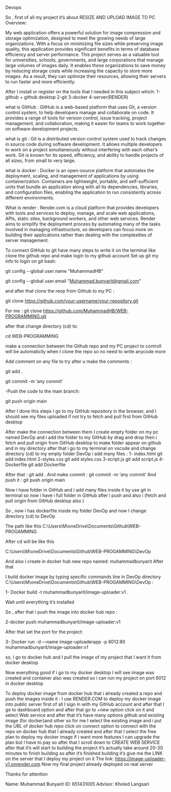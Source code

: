 Devops

So , first of all my project it’s about 
RESIZE AND UPLOAD IMAGE TO PC
Overview:

My web application offers a powerful solution for image compression and storage optimization, designed to meet the growing needs of large organizations. With a focus on minimizing file sizes while preserving image quality, this application provides significant benefits in terms of database efficiency and server performance.
This project serves as a valuable tool for universities, schools, governments, and large corporations that manage large volumes of images daily. It enables these organizations to save money by reducing storage costs while increasing the capacity to store more images. As a result, they can optimize their resources, allowing their servers to run faster and more efficiently.



After I install or register on the tools that I needed in this subject which:
1-github + github desktop 
2-git
3-docker 
4-server(RENDER)

 what is GitHub : GitHub is a web-based platform that uses Git, a version control system, to help developers manage and collaborate on code. It provides a range of tools for version control, issue tracking, project management, and collaboration, making it easier for teams to work together on software development projects.

what is git : Git is a distributed version control system used to track changes in source code during software development. It allows multiple developers to work on a project simultaneously without interfering with each other’s work. Git is known for its speed, efficiency, and ability to handle projects of all sizes, from small to very large.

what is docker : Docker is an open-source platform that automates the deployment, scaling, and management of applications by using containerization. Containers are lightweight, portable, and self-sufficient units that bundle an application along with all its dependencies, libraries, and configuration files, enabling the application to run consistently across different environments.

What is render : Render.com is a cloud platform that provides developers with tools and services to deploy, manage, and scale web applications, APIs, static sites, background workers, and other web services. Render aims to simplify the deployment process by automating many of the tasks involved in managing infrastructure, so developers can focus more on building their applications rather than dealing with the complexities of server management.


To connect GitHub to git have many steps to write it on the terminal like clone the github repo and make login to my github account 
Set up git my info to login  on git bash:

git config --global user.name "MuhammadHB"

git config --global user.email "Muhammad.bunyarit@gmail.com"


and after that clone the reop from Github to my PC :

git clone https://github.com/your-username/your-repository.git

For me : 
git clone 
https://github.com/MuhammadHB/WEB-PROGRAMMING.git

after that change directory (cd)
to:

cd WEB-PROGRAMMING


make a connection between the Github repo and my PC project to controll will be automaticlly when I clone the repo so no need to write anycode more 



 Add comment on any file to try after u make the comments :

git add .

git commit -m ‘any commit’

-Push the code to the main branch:

git push origin main


 After I done this steps I go to my GitHub repository in the browser, and I should see my files uploaded if not try to fetch and pull first from GitHub desktop 

After make the connection between them I create empty folder on my pc named DevOp and i add the folder to my GitHub by drag and drop then i fetch and pull origin from GitHub desktop to make folder appear on github and in my directory after that i go to my terminal on vscode and change directory (cd) to my empty folder DevOp i add many files :
1- index.html
git add index.html 
2-styles.css
git add styles.css
3-script.js
git add script.js
4-Dockerfile 
git add Dockerfile

After that :
git add . 
And make commit :
git commit -m ‘any commit’
And push it :
git push origin main 


Now i have folder in GitHub and i add many files inside it by use git in terminal so now i have i full folder in GitHub after i push and also i (fetch and pull origin from GitHub desktop also )

So , now i has dockerfile inside my folder DevOp and now I change directory (cd) to DevOp 

The path like this 
C:\Users\M\oneDrive\Documents\Github\WEB-PROGAMMING

After cd will be like this 

C:\Users\M\oneDrive\Documents\Github\WEB-PROGAMMING\DevOp


And also i create in docker hub new repo named: muhammadbunyarit
After that 

I build docker image by typing specific commands line in DevOp directory
C:\Users\M\oneDrive\Documents\Github\WEB-PROGAMMING\DevOp
 :

1- Docker build -t muhammadbunyarit/image-uploader:v1 .

Wait until everything it’s installed 

So , after that i push the image into docker hub repo  :

2-docker push muhammadbunyarit/image-uploader:v1

After that set the port for the project:

3- Docker run -d —name image-uploaderapp -p 8012:80 
muhammadbunyarit/image-uploader:v1

so, I go to docker hub and I pull the image of my project that I want it from docker desktop 

Now everything good if i go to my docker desktop I will see image was created and container also was created so i can run my project on port 8012 in docker desktop 

To deploy docker image from docker hub that i already created a repo and push the images inside it :
I use RENDER.COM to deploy my docker image into public server first of all 
I sign in with my GitHub account and after that I go to dashboard option and after that go to +new option click on it and select Web service and after that it’s have many options github and existing image (for docker)and other so for me I select the existing image and i put the URL of docker hub repo click on connect option to connect with the repo on docker hub that I already created and after that I select the free plan to deploy my docker image if i want more features I can upgrade the plan but I have to pay so after that I scroll down to CREATE WEB SERVICE after that it’s will start to building the project it’s actually take around 20-30 minutes to finish building so after it’s finished building it’s give me the LINK on the server that I deploy my project on it 
The link:
https://image-uploader-v1.onrender.com
Now my final project already deployed on real server 

Thanks for attention 

Name: Muhammad Bunyarit 
ID: 651431005
Advisor: Kholed Langsari
